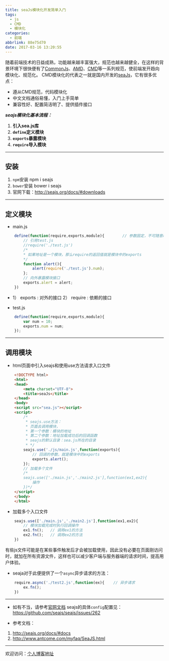 ```yaml
---
title: seaJs模块化开发简单入门
tags:
  - js
  - CMD
  - 模块化
categories:
  - 前端
abbrlink: 88e75d70
date: 2017-03-16 13:20:55
---
```

随着前端技术的日益成熟，功能越来越丰富强大，规范也越来越健全，在这样的背景环境下很快便有了[CommonJs](http://javascript.ruanyifeng.com/nodejs/module.html)、[AMD](http://javascript.ruanyifeng.com/nodejs/module.html#toc4)、[CMD](https://github.com/cmdjs/specification/blob/master/draft/module.md)等一系列规范，使前端发开趋向模块化、规范化。
CMD模块化的代表之一就是国内开发的[seaJs](http://seajs.org)，它有很多优点：
<!-- more -->
* 遵从CMD规范，代码模块化
* 中文文档通俗易懂，入门上手简单
* 兼容性好、配置简洁明了、提供插件接口

***seajs模块化基本流程：***
1. **引入sea.js库**
2. **`define`定义模块**
3. **`exports`暴露模块**
4. **`require`导入模块**

---
## 安装

1. `npm`安装
        npm i seajs
2. `bower`安装
        bower i seajs
3. 官网下载：http://seajs.org/docs/#downloads
---
## 定义模块
* main.js
```javascript
    define(function(require,exports,module){        // 参数固定，不可随意改变
        // 引用test.js
        //require('./test.js')
        /*
        * 如果地址是一个模块，那么require的返回值就是模块中的exports
        */
        function alert(){
            alert(require('./test.js').num);
        };
        // 向外暴露模块接口
        exports.alert = alert;
    })
```
* 1） exports : 对外的接口
2） require : 依赖的接口

* test.js
```javascript
    define(function(require,exports,module){
        var num = 10;
        exports.num = num;
    });
```
---
## 调用模块
* html页面中引入seajs和使用use方法请求入口文件
```html
    <!DOCTYPE html>
    <html>
    <head>
        <meta charset="UTF-8">
        <title>seaJs</title>
    </head>
    <body>
    <script src="sea.js"></script>
    <script>
        /*
         * seajs.use方法：
         * 页面去调用模块，
         * 第一个参数：模块的地址
         * 第二个参数：地址加载成功后的回调函数
         * seajs的默认目录：sea.js所在的目录
         * */
        seajs.use('./js/main.js',function(exports){
            // 回调的参数，就是模块中的exports
            exports.alert();
        });
        // 加载多个文件
        /*
        seajs.use(['./main.js','./main2.js'],function(ex1,ex2){
            操作
        })*/
    </script>
    </body>
    </html>
```
* 加载多个入口文件
```javascript
    seajs.use(['./main.js','./main2.js'],function(ex1,ex2){
        // 模块加载完成时执行回调操作
        ex1.fn();   // 调用ex1的方法
        ex2.fn();   // 调用ex2的方法
    })
```
有些js文件可能是在某些事件触发后才会被加载使用，因此没有必要在页面刚访问时，就加在所有资源文件，这样也可以减少客户端与服务器端的请求时间，提高用户体验。
* seaja对于此便提供了一个`async`异步请求的方法：
```javascript
    require.async('./test2.js',function(ex){    // 异步请求
        ex.fn();
    })
```
---
* 如有不当，请参考[官网文档](http://seajs.org/docs/#docs)
seajs的具体`config`配置见：https://github.com/seajs/seajs/issues/262

* 参考文档：
1. http://seajs.org/docs/#docs
2. http://www.antcome.com/myfaq/SeaJS.html

---

欢迎访问：[个人博客地址](//tiven.cn/p/88e75d70/ "天問博客")